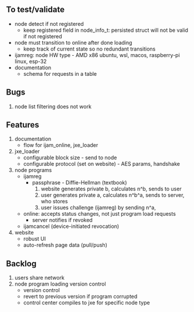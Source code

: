 ## To test/validate
* node detect if not registered
    * keep registered field in node_info_t: persisted struct will not be valid if not registered
* node must transition to online after done loading
    * keep track of current state so no redundant transitions
* ijamreg: node HW type - AMD x86 ubuntu, wsl, macos, raspberry-pi linux, esp-32
* documentation
    * schema for requests in a table

## Bugs
1. node list filtering does not work

## Features
1. documentation
    * flow for ijam_online, jxe_loader
1. jxe_loader
    * configurable block size - send to node
    * configurable protocol (set on website) - AES params, handshake
1. node programs
    * ijamreg
        * passphrase - Diffie-Hellman (textbook)
            1. website generates private b, calculates n^b, sends to user
            2. user generates private a, calculates n^b^a, sends to server, who stores
            3. user issues challenge (ijamreg) by sending n^a, 
    * online: accepts status changes, not just program load requests
        * server notifies if revoked
    * ijamcancel (device-initiated revocation)
1. website
    * robust UI
    * auto-refresh page data (pull/push)

## Backlog
1. users share network
1. node program loading version control
    * version control
    * revert to previous version if program corrupted
    * control center compiles to jxe for specific node type